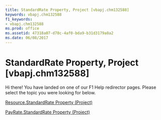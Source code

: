 ```yaml
---
title: StandardRate Property, Project [vbapj.chm132588]
keywords: vbapj.chm132588
f1_keywords:
- vbapj.chm132588
ms.prod: office
ms.assetid: 47318a07-d78c-4af0-bda9-b31d3179a8a2
ms.date: 06/08/2017
---
```



# StandardRate Property, Project [vbapj.chm132588]

Hi there! You have landed on one of our F1 Help redirector pages. Please select the topic you were looking for below.

[Resource.StandardRate Property (Project)](http://msdn.microsoft.com/library/40226b42-ef21-4623-668d-d84818fc6639%28Office.15%29.aspx)

[PayRate.StandardRate Property (Project)](http://msdn.microsoft.com/library/ad4d498b-2a64-d821-cf93-4d5fefda6da8%28Office.15%29.aspx)


